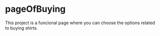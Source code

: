 # pageOfBuying
This project is a funcional page where you can choose the options related to buying shirts.
